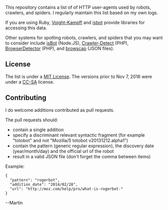 
This repository contains a list of of HTTP user-agents used by robots, crawlers, and spiders. I regularly maintain this list based on my own logs. 

If you are using Ruby, [Voight-Kampff](https://github.com/biola/Voight-Kampff) and [isbot](https://github.com/Hentioe/isbot) provide  libraries for accessing this data.

Other systems for spotting robots, crawlers, and spiders that you may want to consider include [isBot](https://github.com/gorangajic/isbot) (Node.JS), [Crawler-Detect](https://github.com/JayBizzle/Crawler-Detect) (PHP), [BrowserDetector](https://github.com/mimmi20/BrowserDetector) (PHP), and [browscap](https://github.com/browscap/browscap) (JSON files).

## License

The list is under a [MIT License](https://opensource.org/licenses/MIT). The versions prior to Nov 7, 2016 were under a [CC-SA](http://creativecommons.org/licenses/by-sa/3.0/) license.

## Contributing

I do welcome additions contributed as pull requests.

The pull requests should:

* contain a single addition
* specify a discriminant relevant syntactic fragment (for example "totobot" and not "Mozilla/5 totobot v20131212.alpha1")
* contain the pattern (generic regular expression), the discovery date (year/month/day) and the official url of the robot
* result in a valid JSON file (don't forget the comma between items)

Example:

    {
      "pattern": "rogerbot",
      "addition_date": "2014/02/28",
      "url": "http://moz.com/help/pro/what-is-rogerbot-"
    }


--Martin

